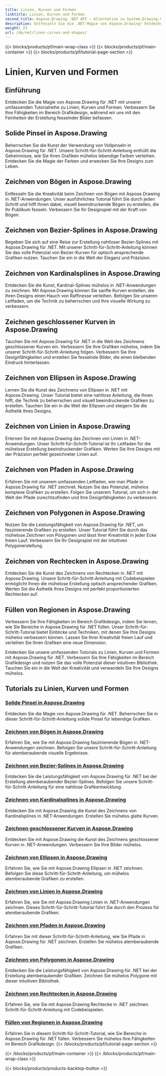 ```yaml
---
title: Linien, Kurven und Formen
linktitle: Linien, Kurven und Formen
second_title: Aspose.Drawing .NET API – Alternative zu System.Drawing.Common
description: Entfesseln Sie die .NET-Magie von Aspose.Drawing! Entdecken Sie Tutorials zu Linien, Kurven und Formen für lebendige Grafiken – beherrschen Sie auf kreative Weise Vollpinsel, Bögen, Splines, Ellipsen und mehr.
weight: 23
url: /de/net/lines-curves-and-shapes/
---
```


{{< blocks/products/pf/main-wrap-class >}}
{{< blocks/products/pf/main-container >}}
{{< blocks/products/pf/tutorial-page-section >}}

# Linien, Kurven und Formen


## Einführung

Entdecken Sie die Magie von Aspose.Drawing für .NET mit unserer umfassenden Tutorialreihe zu Linien, Kurven und Formen. Verbessern Sie Ihre Fähigkeiten im Bereich Grafikdesign, während wir uns mit den Feinheiten der Erstellung fesselnder Bilder befassen.

## Solide Pinsel in Aspose.Drawing
Beherrschen Sie die Kunst der Verwendung von Vollpinseln in Aspose.Drawing für .NET. Unsere Schritt-für-Schritt-Anleitung enthüllt die Geheimnisse, wie Sie Ihren Grafiken mühelos lebendige Farben verleihen. Entdecken Sie die Magie der Farben und erwecken Sie Ihre Designs zum Leben.

## Zeichnen von Bögen in Aspose.Drawing
Entfesseln Sie die Kreativität beim Zeichnen von Bögen mit Aspose.Drawing in .NET-Anwendungen. Unser ausführliches Tutorial führt Sie durch jeden Schritt und hilft Ihnen dabei, visuell beeindruckende Bögen zu erstellen, die Ihr Publikum fesseln. Verbessern Sie Ihr Designspiel mit der Kraft von Bögen.

## Zeichnen von Bezier-Splines in Aspose.Drawing
Begeben Sie sich auf eine Reise zur Erstellung nahtloser Bezier-Splines mit Aspose.Drawing für .NET. Mit unserer Schritt-für-Schritt-Anleitung können Sie das volle Potenzial von Bezier-Kurven für optisch ansprechende Grafiken nutzen. Tauchen Sie ein in die Welt der Eleganz und Präzision.

## Zeichnen von Kardinalsplines in Aspose.Drawing
Entdecken Sie die Kunst, Kardinal-Splines mühelos in .NET-Anwendungen zu zeichnen. Mit Aspose.Drawing können Sie sanfte Kurven erstellen, die Ihren Designs einen Hauch von Raffinesse verleihen. Befolgen Sie unseren Leitfaden, um die Technik zu beherrschen und Ihre visuelle Wirkung zu verbessern.

## Zeichnen geschlossener Kurven in Aspose.Drawing
Tauchen Sie mit Aspose.Drawing für .NET in die Welt des Zeichnens geschlossener Kurven ein. Verbessern Sie Ihre Grafiken mühelos, indem Sie unserer Schritt-für-Schritt-Anleitung folgen. Verbessern Sie Ihre Designfähigkeiten und erstellen Sie fesselnde Bilder, die einen bleibenden Eindruck hinterlassen.

## Zeichnen von Ellipsen in Aspose.Drawing
Lernen Sie die Kunst des Zeichnens von Ellipsen in .NET mit Aspose.Drawing. Unser Tutorial bietet eine nahtlose Anleitung, die Ihnen hilft, die Technik zu beherrschen und visuell beeindruckende Grafiken zu erstellen. Tauchen Sie ein in die Welt der Ellipsen und steigern Sie die Ästhetik Ihres Designs.

## Zeichnen von Linien in Aspose.Drawing
Erlernen Sie mit Aspose.Drawing das Zeichnen von Linien in .NET-Anwendungen. Unser Schritt-für-Schritt-Tutorial ist Ihr Leitfaden für die mühelose Erstellung beeindruckender Grafiken. Werten Sie Ihre Designs mit der Präzision perfekt gezeichneter Linien auf.

## Zeichnen von Pfaden in Aspose.Drawing
Erfahren Sie mit unserem umfassenden Leitfaden, wie man Pfade in Aspose.Drawing für .NET zeichnet. Nutzen Sie das Potenzial, mühelos komplexe Grafiken zu erstellen. Folgen Sie unserem Tutorial, um sich in der Welt der Pfade zurechtzufinden und Ihre Designfähigkeiten zu verbessern.

## Zeichnen von Polygonen in Aspose.Drawing
Nutzen Sie die Leistungsfähigkeit von Aspose.Drawing für .NET, um faszinierende Grafiken zu erstellen. Unser Tutorial führt Sie durch das mühelose Zeichnen von Polygonen und lässt Ihrer Kreativität in jeder Ecke freien Lauf. Verbessern Sie Ihr Designspiel mit der intuitiven Polygonerstellung.

## Zeichnen von Rechtecken in Aspose.Drawing
Entdecken Sie die Kunst des Zeichnens von Rechtecken in .NET mit Aspose.Drawing. Unsere Schritt-für-Schritt-Anleitung mit Codebeispielen ermöglicht Ihnen die mühelose Erstellung optisch ansprechender Grafiken. Werten Sie die Ästhetik Ihres Designs mit perfekt proportionierten Rechtecken auf.

## Füllen von Regionen in Aspose.Drawing
Verbessern Sie Ihre Fähigkeiten im Bereich Grafikdesign, indem Sie lernen, wie Sie Bereiche in Aspose.Drawing für .NET füllen. Unser Schritt-für-Schritt-Tutorial bietet Einblicke und Techniken, mit denen Sie Ihre Designs mühelos verbessern können. Lassen Sie Ihrer Kreativität freien Lauf und verleihen Sie Ihren Grafiken eine neue Dimension.

Entdecken Sie unsere umfassenden Tutorials zu Linien, Kurven und Formen mit Aspose.Drawing für .NET. Verbessern Sie Ihre Fähigkeiten im Bereich Grafikdesign und nutzen Sie das volle Potenzial dieser intuitiven Bibliothek. Tauchen Sie ein in die Welt der Kreativität und verwandeln Sie Ihre Designs mühelos.
## Tutorials zu Linien, Kurven und Formen
### [Solide Pinsel in Aspose.Drawing](./solid-brushes/)
Entdecken Sie die Magie von Aspose.Drawing für .NET. Beherrschen Sie in dieser Schritt-für-Schritt-Anleitung solide Pinsel für lebendige Grafiken.
### [Zeichnen von Bögen in Aspose.Drawing](./draw-arc/)
Erfahren Sie, wie Sie mit Aspose.Drawing faszinierende Bögen in .NET-Anwendungen zeichnen. Befolgen Sie unsere Schritt-für-Schritt-Anleitung für atemberaubende visuelle Ergebnisse.
### [Zeichnen von Bezier-Splines in Aspose.Drawing](./draw-bezier-spline/)
Entdecken Sie die Leistungsfähigkeit von Aspose.Drawing für .NET bei der Erstellung atemberaubender Bezier-Splines. Befolgen Sie unsere Schritt-für-Schritt-Anleitung für eine nahtlose Grafikentwicklung.
### [Zeichnen von Kardinalsplines in Aspose.Drawing](./draw-cardinal-spline/)
Entdecken Sie mit Aspose.Drawing die Kunst des Zeichnens von Kardinalsplines in .NET-Anwendungen. Erstellen Sie mühelos glatte Kurven.
### [Zeichnen geschlossener Kurven in Aspose.Drawing](./draw-closed-curve/)
Entdecken Sie mit Aspose.Drawing die Kunst des Zeichnens geschlossener Kurven in .NET-Anwendungen. Verbessern Sie Ihre Bilder mühelos.
### [Zeichnen von Ellipsen in Aspose.Drawing](./draw-ellipse/)
Erfahren Sie, wie Sie mit Aspose.Drawing Ellipsen in .NET zeichnen. Befolgen Sie diese Schritt-für-Schritt-Anleitung, um mühelos atemberaubende Grafiken zu erstellen.
### [Zeichnen von Linien in Aspose.Drawing](./draw-lines/)
Erfahren Sie, wie Sie mit Aspose.Drawing Linien in .NET-Anwendungen zeichnen. Dieses Schritt-für-Schritt-Tutorial führt Sie durch den Prozess für atemberaubende Grafiken.
### [Zeichnen von Pfaden in Aspose.Drawing](./draw-path/)
Erfahren Sie mit dieser Schritt-für-Schritt-Anleitung, wie Sie Pfade in Aspose.Drawing für .NET zeichnen. Erstellen Sie mühelos atemberaubende Grafiken.
### [Zeichnen von Polygonen in Aspose.Drawing](./draw-polygon/)
Entdecken Sie die Leistungsfähigkeit von Aspose.Drawing für .NET bei der Erstellung atemberaubender Grafiken. Zeichnen Sie mühelos Polygone mit dieser intuitiven Bibliothek.
### [Zeichnen von Rechtecken in Aspose.Drawing](./draw-rectangle/)
Erfahren Sie, wie Sie mit Aspose.Drawing Rechtecke in .NET zeichnen. Schritt-für-Schritt-Anleitung mit Codebeispielen.
### [Füllen von Regionen in Aspose.Drawing](./fill-region/)
Erfahren Sie in diesem Schritt-für-Schritt-Tutorial, wie Sie Bereiche in Aspose.Drawing für .NET füllen. Verbessern Sie mühelos Ihre Fähigkeiten im Bereich Grafikdesign.
{{< /blocks/products/pf/tutorial-page-section >}}

{{< /blocks/products/pf/main-container >}}
{{< /blocks/products/pf/main-wrap-class >}}

{{< blocks/products/products-backtop-button >}}
